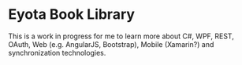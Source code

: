 Eyota Book Library
===
This is a work in progress for me to learn more about C#, WPF, REST, OAuth, Web (e.g. AngularJS, Bootstrap), Mobile (Xamarin?) and synchronization technologies.
